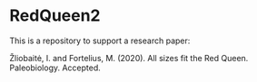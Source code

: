 # RedQueen2
This is a repository to support a research paper:

Žliobaitė, I. and Fortelius, M. (2020). All sizes fit the Red Queen. Paleobiology. Accepted.
